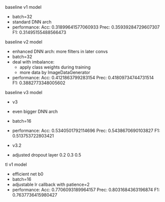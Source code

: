 baseline v1 model
- batch=32
- standard DNN arch
- performance:
    Acc:  0.31899641577060933
    Prec:  0.35939284729607307
    F1:  0.31495155488566473

baseline v2 model
- enhanced DNN arch: more filters in later convs
- batch=32
- deal with imbalance:
    - apply class weights during training
    - more data by ImageDataGenerator
- performance:
    Acc:  0.4121863799283154
    Prec:  0.41809734744731514
    F1:  0.3882773348005602


baseline v3 model
- v3
- even bigger DNN arch
- batch=16
- performance:
    Acc:  0.5340501792114696
    Prec:  0.5438670690103827
    F1:  0.513753722803421

- v3.2
- adjusted dropout layer 0.2 0.3 0.5


tl v1 model
- efficient net b0
- batch=16
- adjustable lr callback with patience=2
- performance:
    Acc:  0.7706093189964157
    Prec:  0.8031684363196874
    F1:  0.7637736415980427